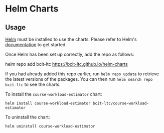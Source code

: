 # Helm Charts

## Usage

[Helm](https://helm.sh) must be installed to use the charts.  Please refer to
Helm's [documentation](https://helm.sh/docs) to get started.

Once Helm has been set up correctly, add the repo as follows:

  helm repo add bcit-ltc https://bcit-ltc.github.io/helm-charts

If you had already added this repo earlier, run `helm repo update` to retrieve
the latest versions of the packages.  You can then run `helm search repo
bcit-ltc` to see the charts.

To install the `course-workload-estimator` chart:

    helm install course-workload-estimator bcit-ltc/course-workload-estimator

To uninstall the chart:

    helm uninstall course-workload-estimator

